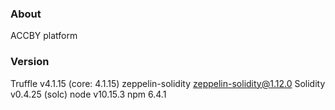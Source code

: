 ### About
ACCBY platform

### Version

Truffle v4.1.15 (core: 4.1.15)
zeppelin-solidity
zeppelin-solidity@1.12.0
Solidity v0.4.25 (solc)
node v10.15.3
npm 6.4.1

